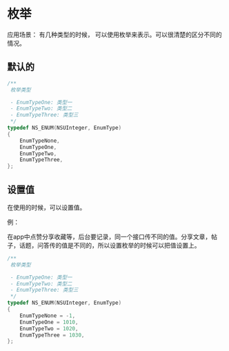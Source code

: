 # 枚举

应用场景：
有几种类型的时候， 可以使用枚举来表示。可以很清楚的区分不同的情况。

## 默认的

```objective-c
/**
 枚举类型

 - EnumTypeOne: 类型一
 - EnumTypeTwo: 类型二
 - EnumTypeThree: 类型三
 */
typedef NS_ENUM(NSUInteger, EnumType)
{
    EnumTypeNone,
    EnumTypeOne,
    EnumTypeTwo,
    EnumTypeThree,
};
```

## 设置值

在使用的时候，可以设置值。

例：

在app中点赞分享收藏等，后台要记录，同一个接口传不同的值。分享文章，帖子，话题，问答传的值是不同的，所以设置枚举的时候可以把值设置上。

````objective-c
/**
 枚举类型

 - EnumTypeOne: 类型一
 - EnumTypeTwo: 类型二
 - EnumTypeThree: 类型三
 */
typedef NS_ENUM(NSUInteger, EnumType)
{
    EnumTypeNone = -1,
    EnumTypeOne = 1010,
    EnumTypeTwo = 1020,
    EnumTypeThree = 1030,
};
````
